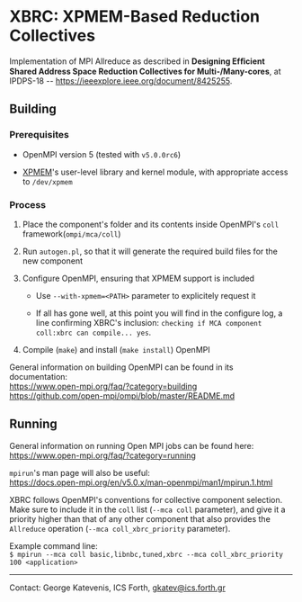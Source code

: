 # XBRC: XPMEM-Based Reduction Collectives

Implementation of MPI Allreduce as described in **Designing Efﬁcient Shared
Address Space Reduction Collectives for Multi-/Many-cores**, at IPDPS-18 -- https://ieeexplore.ieee.org/document/8425255.

## Building

### Prerequisites

- OpenMPI version 5 (tested with `v5.0.0rc6`)

- [XPMEM](https://github.com/hjelmn/xpmem)'s user-level library and kernel module, with appropriate 
access to `/dev/xpmem`

### Process

1. Place the component's folder and its contents inside OpenMPI's `coll` framework(`ompi/mca/coll`)

2. Run `autogen.pl`, so that it will generate the required build files for the new component

3. Configure OpenMPI, ensuring that XPMEM support is included
	- Use `--with-xpmem=<PATH>` parameter to explicitely request it

	- If all has gone well, at this point you will find in the configure log, a line confirming
	XBRC's inclusion: `checking if MCA component coll:xbrc can compile... yes`.
	
4. Compile (`make`) and install (`make install`) OpenMPI

General information on building OpenMPI can be found in its documentation:  
https://www.open-mpi.org/faq/?category=building  
https://github.com/open-mpi/ompi/blob/master/README.md

## Running

General information on running Open MPI jobs can be found here:  
https://www.open-mpi.org/faq/?category=running

`mpirun`'s man page will also be useful:  
https://docs.open-mpi.org/en/v5.0.x/man-openmpi/man1/mpirun.1.html

XBRC follows OpenMPI's conventions for collective component selection. Make sure to include it in
the `coll` list (`--mca coll` parameter), and give it a priority higher than that of any other
component that also provides the `Allreduce` operation (`--mca coll_xbrc_priority` parameter).

Example command line:  
`$ mpirun --mca coll basic,libnbc,tuned,xbrc --mca coll_xbrc_priority 100 <application>`

---
Contact: George Katevenis, ICS Forth, gkatev@ics.forth.gr
